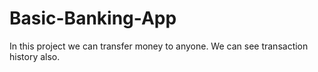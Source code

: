 # Basic-Banking-App
In this project we can transfer money to anyone. We can see transaction history also.

